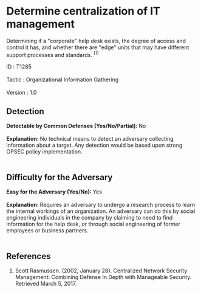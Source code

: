 <div class="container-fluid">
 <h1>
  Determine centralization of IT management
 </h1>
 <div class="row">
  <div class="col-md-8 description-body">
   <p>
    Determining if a "corporate" help desk exists, the degree of access and control it has, and whether there are "edge" units that may have different support processes and standards.
    <span class="scite-citeref-number" data-reference="SANSCentratlizeManagement" id="scite-ref-1-a">
     <sup>
      [1]
     </sup>
    </span>
   </p>
  </div>
  <div class="col-md-4">
   <div class="card">
    <div class="card-body">
     <div class="card-data">
      <span class="h5 card-title">
       ID
      </span>
      : T1285
      <br/>
      <br/>
     </div>
     <div class="card-data">
      <span class="h5 card-title">
      </span>
     </div>
     <div class="card-data">
      <span class="h5 card-title">
       Tactic
      </span>
      : Organizational Information Gathering
      <br/>
      <br/>
     </div>
     <div class="card-data">
      <span class="h5 card-title">
      </span>
     </div>
     <div class="card-data">
      <span class="h5 card-title">
      </span>
     </div>
     <div class="card-data">
      <span class="h5 card-title">
      </span>
     </div>
     <div class="card-data">
      <span class="h5 card-title">
      </span>
     </div>
     <div class="card-data">
      <span class="h5 card-title">
      </span>
     </div>
     <div class="card-data">
      <span class="h5 card-title">
      </span>
     </div>
     <div class="card-data">
      <span class="h5 card-title">
      </span>
     </div>
     <div class="card-data">
      <span class="h5 card-title">
      </span>
     </div>
     <div class="card-data">
      <span class="h5 card-title">
      </span>
     </div>
     <div class="card-data">
      <span class="h5 card-title">
      </span>
     </div>
     <div class="card-data">
      <span class="h5 card-title">
      </span>
     </div>
     <div class="card-data">
      <span class="h5 card-title">
      </span>
     </div>
     <div class="card-data">
      <span class="h5 card-title">
       Version
      </span>
      : 1.0
     </div>
    </div>
   </div>
  </div>
 </div>
 <h2 class="pt-3" id="detectable">
  Detection
 </h2>
 <b>
  Detectable by Common Defenses (Yes/No/Partial):
 </b>
 No
 <br/>
 <br/>
 <b>
  Explanation:
 </b>
 No technical means to detect an adversary collecting information about a target.  Any detection would be based upon strong OPSEC policy implementation.
 <br/>
 <br/>
 <h2 class="pt-3" id="difficulty">
  Difficulty for the Adversary
 </h2>
 <b>
  Easy for the Adversary (Yes/No):
 </b>
 Yes
 <br/>
 <br/>
 <b>
  Explanation:
 </b>
 Requires an adversary to undergo a research process to learn the internal workings of an organization.  An adversary can do this by social engineering individuals in the company by claiming to need to find information for the help desk, or through social engineering of former employees or business partners.
 <br/>
 <br/>
 <h2 class="pt-3" id="references">
  References
 </h2>
 <div class="row">
  <div class="col">
   <ol>
    <li>
     <span class="scite-citation" id="scite-1">
      <span class="scite-citation-text">
       Scott Rasmussen. (2002, January 28). Centralized Network Security Management: Combining Defense In Depth with Manageable Security. Retrieved March 5, 2017.
      </span>
     </span>
    </li>
   </ol>
  </div>
  <div class="col">
  </div>
 </div>
</div>
